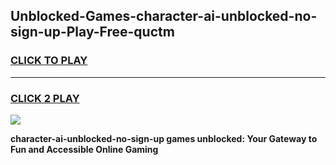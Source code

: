 
## Unblocked-Games-character-ai-unblocked-no-sign-up-Play-Free-quctm
<h3>
<a href="https://premium76.site?title=character-ai-unblocked-no-sign-up&ref=18A1">CLICK TO PLAY</a></h3>
<hr>

<h3>
<a href="https://premium76.site?title=character-ai-unblocked-no-sign-up&ref=18A1">CLICK 2 PLAY</a>
  
</h3>

<a href="https://premium76.site?title=character-ai-unblocked-no-sign-up&ref=18A1"><img src="https://clearcache.store/games.png"></a>


**character-ai-unblocked-no-sign-up games unblocked: Your Gateway to Fun and Accessible Online Gaming**
